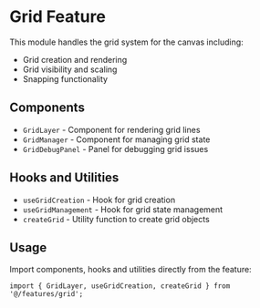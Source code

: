 
# Grid Feature

This module handles the grid system for the canvas including:

- Grid creation and rendering
- Grid visibility and scaling
- Snapping functionality

## Components

- `GridLayer` - Component for rendering grid lines
- `GridManager` - Component for managing grid state
- `GridDebugPanel` - Panel for debugging grid issues

## Hooks and Utilities

- `useGridCreation` - Hook for grid creation
- `useGridManagement` - Hook for grid state management
- `createGrid` - Utility function to create grid objects

## Usage

Import components, hooks and utilities directly from the feature:

```tsx
import { GridLayer, useGridCreation, createGrid } from '@/features/grid';
```
